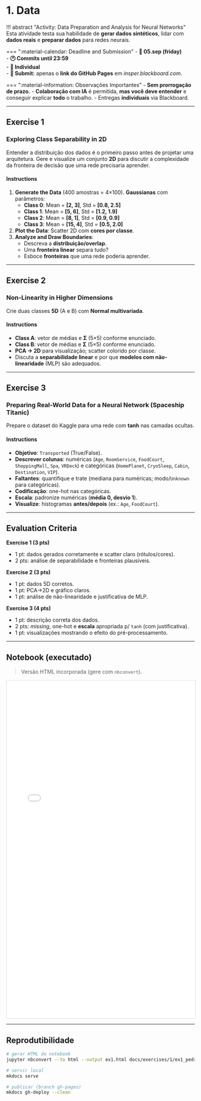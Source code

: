 # 1. Data

!!! abstract "Activity: Data Preparation and Analysis for Neural Networks"
    Esta atividade testa sua habilidade de **gerar dados sintéticos**, lidar com **dados reais** e **preparar dados** para redes neurais.

=== ":material-calendar: Deadline and Submission"
    - **📅 05.sep (friday)**  
    - **🕐 Commits until 23:59**  
    - **👤 Individual**  
    - **🔗 Submit:** apenas o **link do GitHub Pages** em *insper.blackboard.com*.

=== ":material-information: Observações Importantes"
    - **Sem prorrogação de prazo.**
    - **Colaboração com IA** é permitida, **mas você deve entender** e conseguir explicar **todo** o trabalho.
    - Entregas **individuais** via Blackboard.

---

## Exercise 1
### Exploring Class Separability in 2D

Entender a distribuição dos dados é o primeiro passo antes de projetar uma arquitetura. Gere e visualize um conjunto **2D** para discutir a complexidade da fronteira de decisão que uma rede precisaria aprender.

#### Instructions

1. **Generate the Data** (400 amostras = 4×100). **Gaussianas** com parâmetros:
   - **Class 0**: Mean = **[2, 3]**, Std = **[0.8, 2.5]**  
   - **Class 1**: Mean = **[5, 6]**, Std = **[1.2, 1.9]**  
   - **Class 2**: Mean = **[8, 1]**, Std = **[0.9, 0.9]**  
   - **Class 3**: Mean = **[15, 4]**, Std = **[0.5, 2.0]**
2. **Plot the Data**: Scatter 2D com **cores por classe**.
3. **Analyze and Draw Boundaries**:
   - Descreva a **distribuição/overlap**.
   - Uma **fronteira linear** separa tudo?
   - Esboce **fronteiras** que uma rede poderia aprender.

---

## Exercise 2
### Non-Linearity in Higher Dimensions

Crie duas classes **5D** (A e B) com **Normal multivariada**.

#### Instructions
- **Class A**: vetor de médias e **Σ** (5×5) conforme enunciado.
- **Class B**: vetor de médias e **Σ** (5×5) conforme enunciado.
- **PCA → 2D** para visualização; scatter colorido por classe.
- Discuta a **separabilidade linear** e por que **modelos com não-linearidade** (MLP) são adequados.

---

## Exercise 3
### Preparing Real-World Data for a Neural Network (Spaceship Titanic)

Prepare o dataset do Kaggle para uma rede com **tanh** nas camadas ocultas.

#### Instructions
- **Objetivo**: `Transported` (True/False).
- **Descrever colunas**: numéricas (`Age`, `RoomService`, `FoodCourt`, `ShoppingMall`, `Spa`, `VRDeck`) e categóricas (`HomePlanet`, `CryoSleep`, `Cabin`, `Destination`, `VIP`).
- **Faltantes**: quantifique e trate (mediana para numéricas; modo/`Unknown` para categóricas).
- **Codificação**: one-hot nas categóricas.
- **Escala**: padronize numéricas (**média 0, desvio 1**).
- **Visualize**: histogramas **antes/depois** (ex.: `Age`, `FoodCourt`).

---

## Evaluation Criteria

**Exercise 1 (3 pts)**
- 1 pt: dados gerados corretamente e scatter claro (rótulos/cores).
- 2 pts: análise de separabilidade e fronteiras plausíveis.

**Exercise 2 (3 pts)**
- 1 pt: dados 5D corretos.
- 1 pt: PCA→2D e gráfico claros.
- 1 pt: análise de não-linearidade e justificativa de MLP.

**Exercise 3 (4 pts)**
- 1 pt: descrição correta dos dados.
- 2 pts: *missing*, one-hot e **escala** apropriada p/ `tanh` (com justificativa).
- 1 pt: visualizações mostrando o efeito do pré-processamento.

---

## Notebook (executado)
> Versão HTML incorporada (gere com `nbconvert`).

<iframe src="ex1.html" width="100%" height="900" style="border:1px solid #ddd;"></iframe>

---

## Reprodutibilidade

```bash
# gerar HTML do notebook
jupyter nbconvert --to html --output ex1.html docs/exercises/1/ex1_pedrotpc.ipynb

# servir local
mkdocs serve

# publicar (branch gh-pages)
mkdocs gh-deploy --clean
